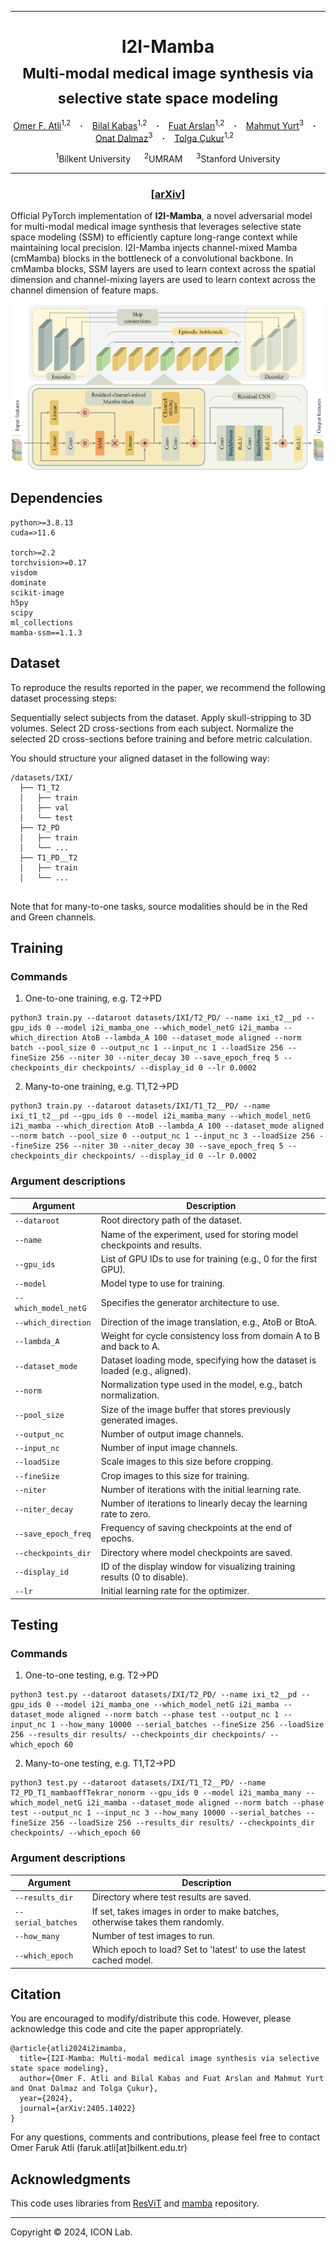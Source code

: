 <hr>
<h1 align="center">
  I2I-Mamba <br>
  <sub>Multi-modal medical image synthesis via selective state space modeling</sub>
</h1>

<div align="center">
  <a href="https://github.com/OmerFarukAtli" target="_blank">Omer F.&nbsp;Atli</a><sup>1,2</sup> &ensp; <b>&middot;</b> &ensp;
  <a href="https://bilalkabas.github.io/" target="_blank">Bilal&nbsp;Kabas</a><sup>1,2</sup> &ensp; <b>&middot;</b> &ensp;
  <a href="https://github.com/fuat-arslan" target="_blank">Fuat&nbsp;Arslan</a><sup>1,2</sup> &ensp; <b>&middot;</b> &ensp;
  <a href="https://scholar.google.com.tr/citations?user=oAXHlRMAAAAJ&hl=en" target="_blank">Mahmut&nbsp;Yurt</a><sup>3</sup> &ensp; <b>&middot;</b> &ensp;
  <a href="https://onatdalmaz.com/" target="_blank">Onat&nbsp;Dalmaz</a><sup>3</sup> &ensp; <b>&middot;</b> &ensp;
  <a href="https://kilyos.ee.bilkent.edu.tr/~cukur/" target="_blank">Tolga&nbsp;Çukur</a><sup>1,2</sup> &ensp;
  
  <span></span>
  
  <sup>1</sup>Bilkent University &emsp; <sup>2</sup>UMRAM &emsp; <sup>3</sup>Stanford University <br>
</div>
<hr>

<h3 align="center">[<a href="https://arxiv.org/abs/2405.14022">arXiv</a>]</h3>

Official PyTorch implementation of **I2I-Mamba**, a novel adversarial model for multi-modal medical image synthesis that leverages selective state space modeling (SSM) to efficiently capture long-range context while maintaining local precision. I2I-Mamba injects channel-mixed Mamba (cmMamba) blocks in the bottleneck of a convolutional backbone. In cmMamba blocks, SSM layers are used to learn context across the spatial dimension and channel-mixing layers are used to learn context across the channel dimension of feature maps.


![arhitecture](figures/architecture.png)


## Dependencies

```
python>=3.8.13
cuda=>11.6

torch>=2.2
torchvision>=0.17
visdom
dominate
scikit-image
h5py
scipy
ml_collections
mamba-ssm==1.1.3
```


## Dataset
To reproduce the results reported in the paper, we recommend the following dataset processing steps:

Sequentially select subjects from the dataset.
Apply skull-stripping to 3D volumes.
Select 2D cross-sections from each subject.
Normalize the selected 2D cross-sections before training and before metric calculation.

You should structure your aligned dataset in the following way:

```
/datasets/IXI/
  ├── T1_T2
  │   ├── train
  │   ├── val
  │   └── test
  ├── T2_PD
  │   ├── train
  │   └── ...
  ├── T1_PD__T2
  │   ├── train
  │   └── ...
  
```
Note that for many-to-one tasks, source modalities should be in the Red and Green channels.

## Training

### Commands

1. One-to-one training, e.g. T2->PD

```
python3 train.py --dataroot datasets/IXI/T2_PD/ --name ixi_t2__pd --gpu_ids 0 --model i2i_mamba_one --which_model_netG i2i_mamba --which_direction AtoB --lambda_A 100 --dataset_mode aligned --norm batch --pool_size 0 --output_nc 1 --input_nc 1 --loadSize 256 --fineSize 256 --niter 30 --niter_decay 30 --save_epoch_freq 5 --checkpoints_dir checkpoints/ --display_id 0 --lr 0.0002
```

2. Many-to-one training, e.g. T1,T2->PD

```
python3 train.py --dataroot datasets/IXI/T1_T2__PD/ --name ixi_t1_t2__pd --gpu_ids 0 --model i2i_mamba_many --which_model_netG i2i_mamba --which_direction AtoB --lambda_A 100 --dataset_mode aligned --norm batch --pool_size 0 --output_nc 1 --input_nc 3 --loadSize 256 --fineSize 256 --niter 30 --niter_decay 30 --save_epoch_freq 5 --checkpoints_dir checkpoints/ --display_id 0 --lr 0.0002
```

### Argument descriptions

| Argument            | Description                                                                 |
|---------------------|-----------------------------------------------------------------------------|
| `--dataroot`        | Root directory path of the dataset.                                         |
| `--name`            | Name of the experiment, used for storing model checkpoints and results.     |
| `--gpu_ids`         | List of GPU IDs to use for training (e.g., 0 for the first GPU).            |
| `--model`           | Model type to use for training.                                             |
| `--which_model_netG`| Specifies the generator architecture to use.                                |
| `--which_direction` | Direction of the image translation, e.g., AtoB or BtoA.                     |
| `--lambda_A`        | Weight for cycle consistency loss from domain A to B and back to A.         |
| `--dataset_mode`    | Dataset loading mode, specifying how the dataset is loaded (e.g., aligned). |
| `--norm`            | Normalization type used in the model, e.g., batch normalization.            |
| `--pool_size`       | Size of the image buffer that stores previously generated images.           |
| `--output_nc`       | Number of output image channels.                                            |
| `--input_nc`        | Number of input image channels.                                             |
| `--loadSize`        | Scale images to this size before cropping.                                  |
| `--fineSize`        | Crop images to this size for training.                                      |
| `--niter`           | Number of iterations with the initial learning rate.                        |
| `--niter_decay`     | Number of iterations to linearly decay the learning rate to zero.           |
| `--save_epoch_freq` | Frequency of saving checkpoints at the end of epochs.                       |
| `--checkpoints_dir` | Directory where model checkpoints are saved.                                |
| `--display_id`      | ID of the display window for visualizing training results (0 to disable).   |
| `--lr`              | Initial learning rate for the optimizer.                                    |


## Testing

### Commands
1. One-to-one testing, e.g. T2->PD

```
python3 test.py --dataroot datasets/IXI/T2_PD/ --name ixi_t2__pd --gpu_ids 0 --model i2i_mamba_one --which_model_netG i2i_mamba --dataset_mode aligned --norm batch --phase test --output_nc 1 --input_nc 1 --how_many 10000 --serial_batches --fineSize 256 --loadSize 256 --results_dir results/ --checkpoints_dir checkpoints/ --which_epoch 60
```

2. Many-to-one testing, e.g. T1,T2->PD

```
python3 test.py --dataroot datasets/IXI/T1_T2__PD/ --name T2_PD_T1_mambaoffTekrar_nonorm --gpu_ids 0 --model i2i_mamba_many --which_model_netG i2i_mamba --dataset_mode aligned --norm batch --phase test --output_nc 1 --input_nc 3 --how_many 10000 --serial_batches --fineSize 256 --loadSize 256 --results_dir results/ --checkpoints_dir checkpoints/ --which_epoch 60
```

### Argument descriptions

| Argument            | Description                                                                 |
|---------------------|-----------------------------------------------------------------------------|
| `--results_dir`     | Directory where test results are saved.                                     |
| `--serial_batches`  | If set, takes images in order to make batches, otherwise takes them randomly.|
| `--how_many`        | Number of test images to run.                                               |
| `--which_epoch`     | Which epoch to load? Set to 'latest' to use the latest cached model.        |

## Citation
You are encouraged to modify/distribute this code. However, please acknowledge this code and cite the paper appropriately.
```
@article{atli2024i2imamba,
  title={I2I-Mamba: Multi-modal medical image synthesis via selective state space modeling}, 
  author={Omer F. Atli and Bilal Kabas and Fuat Arslan and Mahmut Yurt and Onat Dalmaz and Tolga Çukur},
  year={2024},
  journal={arXiv:2405.14022}
}
```
For any questions, comments and contributions, please feel free to contact Omer Faruk Atli (faruk.atli[at]bilkent.edu.tr)

## Acknowledgments

This code uses libraries from [ResViT](https://github.com/icon-lab/ResViT) and [mamba](https://github.com/state-spaces/mamba) repository.

<hr>

Copyright © 2024, ICON Lab.
